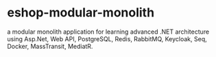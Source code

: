# eshop-modular-monolith

a modular monolith application for learning advanced .NET architecture using Asp.Net, Web API, PostgreSQL, Redis, RabbitMQ, Keycloak, Seq, Docker, MassTransit, MediatR.
